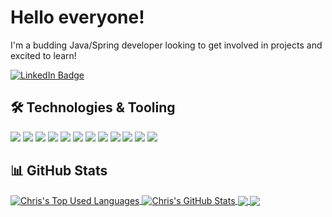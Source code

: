 <!-- Special thanks to Martin Heinz https://github.com/MartinHeinz for writing an excellent article for those looking to improve their GitHub profile README.md: https://towardsdatascience.com/build-a-stunning-readme-for-your-github-profile-9b80434fe5d7 -->

# Hello everyone!

I'm a budding Java/Spring developer looking to get involved in projects and excited to learn!
 
<a href="https://www.linkedin.com/in/christopher-hilborne">
  <img src="https://img.shields.io/badge/LinkedIn-blue?style=plastic&logo=linkedin&labelColor=blue" alt="LinkedIn Badge">
</a>

## &#x1f6e0; Technologies & Tooling

![](https://img.shields.io/badge/OS-Linux-informational?style=flat&logo=linux&logoColor=white&color=2f80ed)
![](https://img.shields.io/badge/Language-Java-informational?style=flat&log=java&logoColor=white&color=2f80ed)
![](https://img.shields.io/badge/Language-JavaScript-informational?style=flat&logo=javascript&logoColor=white&color=2f80ed)
![](https://img.shields.io/badge/Framework-Spring-informational?style=flat&logo=spring&logoColor=white&color=2f80ed)
![](https://img.shields.io/badge/Framework-React-informational?style=flat&logo=react&logoColor=white&color=2f80ed)
![](https://img.shields.io/badge/ORM-Hibernate-informational?style=flat&logo=spring&logoColor=white&color=2f80ed)
![](https://img.shields.io/badge/NoSQL-MongoDB-informational?style=flat&logo=mongodb&logoColor=white&color=2f80ed)
![](https://img.shields.io/badge/SQL-SQLite-informational?style=flat&logo=sqlite&logoColor=white&color=2f80ed)
![](https://img.shields.io/badge/Tool-Docker-informational?style=flat&logo=docker&logoColor=white&color=2f80ed)
![](https://img.shields.io/badge/Tool-Prometheus-informational?style=flat&logo=prometheus&logoColor=white&color=2f80ed)
![](https://img.shields.io/badge/Tool-Postman-informational?style=flat&logo=postman&logoColor=white&color=2f80ed)
![](https://img.shields.io/badge/IDE-IntelliJ_IDEA-informational?style=flat&logo=intellij-idea&logoColor=white&color=2f80ed)

## &#x1f4ca; GitHub Stats

<a href="https://github.com/ChrisHilborne">
  <img align="center" src="https://github-readme-stats.vercel.app/api/top-langs/?username=ChrisHilborne&hide=html,css&langs_count=4" alt="Chris's Top Used Languages" />
</a>
<a href="https://github.com/ChrisHilborne">
  <img align="center" src="https://github-readme-stats.vercel.app/api?username=ChrisHilborne&custom_title=Stats&hide=stars&show_icons=true&count_private=true&" alt="Chris's GitHub Stats" />
</a>
<a href="https://github.com/ChrisHilborne/Madrid-Covid-Radar">
  <img align="center" src="https://github-readme-stats.vercel.app/api/pin/?username=ChrisHilborne&repo=Madrid-Covid-Radar" />
</a>
<a href="https://github.com/ChrisHilborne/to-ad-api">
  <img align="center" src="https://github-readme-stats.vercel.app/api/pin/?username=ChrisHilborne&repo=to-do-api" />
</a>
